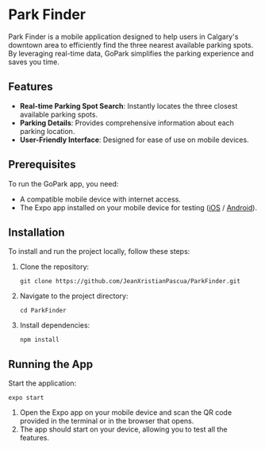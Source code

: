 # Park Finder

Park Finder is a mobile application designed to help users in Calgary's downtown area to efficiently find the three nearest available parking spots. By leveraging real-time data, GoPark simplifies the parking experience and saves you time.

## Features

- **Real-time Parking Spot Search**: Instantly locates the three closest available parking spots.
- **Parking Details**: Provides comprehensive information about each parking location.
- **User-Friendly Interface**: Designed for ease of use on mobile devices.

## Prerequisites

To run the GoPark app, you need:

- A compatible mobile device with internet access.
- The Expo app installed on your mobile device for testing ([iOS](https://apps.apple.com/app/expo-go/id982107779) / [Android](https://play.google.com/store/apps/details?id=host.exp.exponent)).

## Installation

To install and run the project locally, follow these steps:

1. Clone the repository:
    ```
    git clone https://github.com/JeanXristianPascua/ParkFinder.git
    ```
2. Navigate to the project directory:
    ```
    cd ParkFinder
    ```
3. Install dependencies:
    ```
    npm install
    ```

## Running the App
Start the application:
```
expo start
```

1. Open the Expo app on your mobile device and scan the QR code provided in the terminal or in the browser that opens.
2. The app should start on your device, allowing you to test all the features.
